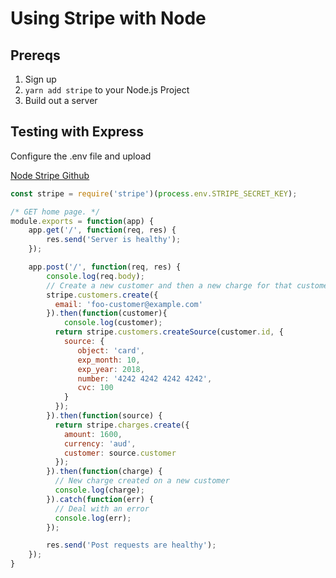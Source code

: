 # Using Stripe with Node

## Prereqs

1. Sign up
2. `yarn add stripe` to your Node.js Project
3. Build out a server

## Testing with Express

Configure the .env file and upload

[Node Stripe Github](https://github.com/stripe/stripe-node)

```javascript
const stripe = require('stripe')(process.env.STRIPE_SECRET_KEY);

/* GET home page. */
module.exports = function(app) {
	app.get('/', function(req, res) {
		res.send('Server is healthy');
	});

	app.post('/', function(req, res) {
		console.log(req.body);
		// Create a new customer and then a new charge for that customer:
		stripe.customers.create({
		  email: 'foo-customer@example.com'
		}).then(function(customer){
			console.log(customer);
		  return stripe.customers.createSource(customer.id, {
		    source: {
		       object: 'card',
		       exp_month: 10,
		       exp_year: 2018,
		       number: '4242 4242 4242 4242',
		       cvc: 100
		    }
		  });
		}).then(function(source) {
		  return stripe.charges.create({
		    amount: 1600,
		    currency: 'aud',
		    customer: source.customer
		  });
		}).then(function(charge) {
		  // New charge created on a new customer
		  console.log(charge);
		}).catch(function(err) {
		  // Deal with an error
		  console.log(err);
		});

		res.send('Post requests are healthy');
	});
}
```
